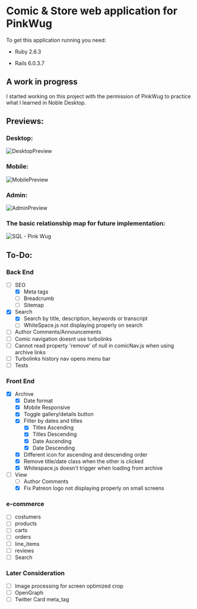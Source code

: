 # Comic & Store web application for PinkWug


To get this application running you need:

* Ruby 2.6.3

* Rails 6.0.3.7


## A work in progress
I started working on this project with the permission of PinkWug to practice what I learned in Noble Desktop. 

## Previews:
### Desktop:
![DesktopPreview](https://user-images.githubusercontent.com/43931665/121565216-46a9de80-c9ea-11eb-8c76-8496ec8d44e7.png)
### Mobile:
![MobilePreview](https://user-images.githubusercontent.com/43931665/121565399-693bf780-c9ea-11eb-85ca-db7b4046c744.png)
### Admin:
![AdminPreview](https://user-images.githubusercontent.com/43931665/121558341-99cc6300-c9e3-11eb-887a-c2c4aa00ca9d.png)
### The basic relationship map for future implementation: 
![SQL - Pink Wug](https://user-images.githubusercontent.com/43931665/121552046-2411c880-c9de-11eb-8eda-647e53827834.png)

## To-Do:
### Back End
- [ ] SEO
  - [x] Meta tags
  - [ ] Breadcrumb
  - [ ] Sitemap
- [x] Search
  - [x] Search by title, description, keywords or transcript
  - [ ] WhiteSpace.js not displaying properly on search
- [ ] Author Comments/Announcements
- [ ] Comic navigation doesnt use turbolinks
- [ ] Cannot read property 'remove' of null in comicNav.js when using archive links
- [ ] Turbolinks history nav opens menu bar
- [ ] Tests
### Front End
- [x] Archive
  - [x] Date format
  - [x] Mobile Responsive
  - [x] Toggle gallery/details button
  - [x] Filter by dates and titles
    - [x] Titles Ascending
    - [x] Titles Descending
    - [x] Date Ascending
    - [x] Date Descending
  - [x] Different icon for ascending and descending order
  - [x] Remove title/date class when the other is clicked
  - [x] Whitespace.js doesn't trigger when loading from archive
- [ ] View
  - [ ] Author Comments
  - [x] Fix Patreon logo not displaying properly on small screens

### e-commerce
- [ ] costumers
- [ ] products
- [ ] carts
- [ ] orders
- [ ] line_items
- [ ] reviews
- [ ] Search

### Later Consideration
- [ ] Image processing for screen optimized crop
- [ ] OpenGraph 
- [ ] Twitter Card meta_tag